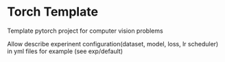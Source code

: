 # Torch Template

Template pytorch project for computer vision problems

Allow describe experinent configuration(dataset, model, loss, lr scheduler) in yml files for example (see exp/default)
